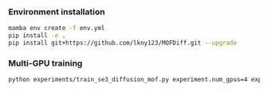 ### Environment installation

```bash
mamba env create -f env.yml
pip install -e .
pip install git+https://github.com/lkny123/MOFDiff.git --upgrade
```

### Multi-GPU training

```bash
python experiments/train_se3_diffusion_mof.py experiment.num_gpus=4 experiment.use_wandb=true
```